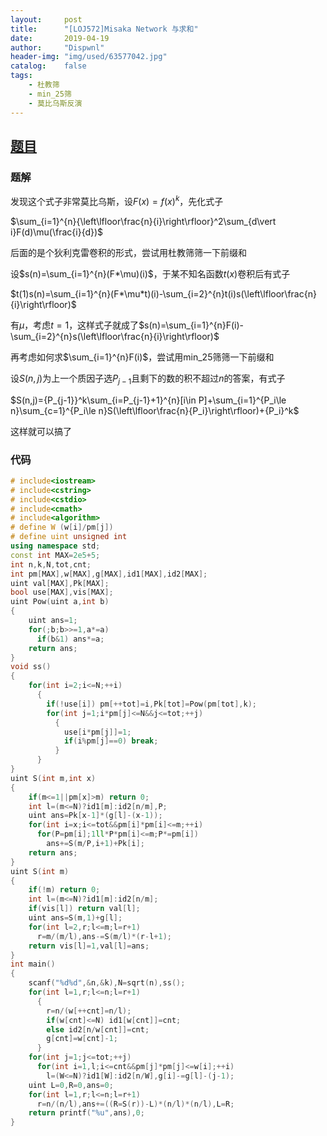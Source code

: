 ```yaml
---
layout:		post
title:		"[LOJ572]Misaka Network 与求和"
date:		2019-04-19
author:		"Dispwnl"
header-img:	"img/used/63577042.jpg"
catalog:	false
tags:
    - 杜教筛
    - min_25筛
    - 莫比乌斯反演
---
```


## [题目](<https://loj.ac/problem/572>)

### 题解

发现这个式子非常莫比乌斯，设$F(x)=f(x)^k​$，先化式子

$\sum_{i=1}^{n}{\left\lfloor\frac{n}{i}\right\rfloor}^2\sum_{d\vert i}F(d)\mu(\frac{i}{d})​$

后面的是个狄利克雷卷积的形式，尝试用杜教筛筛一下前缀和

设$s(n)=\sum_{i=1}^{n}(F*\mu)(i)​$，于某不知名函数$t(x)​$卷积后有式子

$t(1)s(n)=\sum_{i=1}^{n}(F*\mu*t)(i)-\sum_{i=2}^{n}t(i)s(\left\lfloor\frac{n}{i}\right\rfloor)​$

有$\mu​$，考虑$t=1​$，这样式子就成了$s(n)=\sum_{i=1}^{n}F(i)-\sum_{i=2}^{n}s(\left\lfloor\frac{n}{i}\right\rfloor)​$

再考虑如何求$\sum_{i=1}^{n}F(i)$，尝试用min_25筛筛一下前缀和

设$S(n,j)$为上一个质因子选$P_{j-1}$且剩下的数的积不超过$n$的答案，有式子

$S(n,j)={P_{j-1}}^k\sum_{i=P_{j-1}+1}^{n}[i\in P]+\sum_{i=1}^{P_i\le n}\sum_{c=1}^{P_i\le n}S(\left\lfloor\frac{n}{P_i}\right\rfloor)+{P_i}^k$

这样就可以搞了

### 代码

```c++
# include<iostream>
# include<cstring>
# include<cstdio>
# include<cmath>
# include<algorithm>
# define W (w[i]/pm[j])
# define uint unsigned int
using namespace std;
const int MAX=2e5+5;
int n,k,N,tot,cnt;
int pm[MAX],w[MAX],g[MAX],id1[MAX],id2[MAX];
uint val[MAX],Pk[MAX];
bool use[MAX],vis[MAX];
uint Pow(uint a,int b)
{
	uint ans=1;
	for(;b;b>>=1,a*=a)
	  if(b&1) ans*=a;
	return ans;
}
void ss()
{
	for(int i=2;i<=N;++i)
	  {
	  	if(!use[i]) pm[++tot]=i,Pk[tot]=Pow(pm[tot],k);
	  	for(int j=1;i*pm[j]<=N&&j<=tot;++j)
	  	  {
	  	  	use[i*pm[j]]=1;
	  	  	if(i%pm[j]==0) break;
		  }
	  }
}
uint S(int m,int x)
{
	if(m<=1||pm[x]>m) return 0;
	int l=(m<=N)?id1[m]:id2[n/m],P;
	uint ans=Pk[x-1]*(g[l]-(x-1));
	for(int i=x;i<=tot&&pm[i]*pm[i]<=m;++i)
	  for(P=pm[i];1ll*P*pm[i]<=m;P*=pm[i])
	    ans+=S(m/P,i+1)+Pk[i];
	return ans;
}
uint S(int m)
{
	if(!m) return 0;
	int l=(m<=N)?id1[m]:id2[n/m];
	if(vis[l]) return val[l];
	uint ans=S(m,1)+g[l];
	for(int l=2,r;l<=m;l=r+1)
	  r=m/(m/l),ans-=S(m/l)*(r-l+1);
	return vis[l]=1,val[l]=ans;
}
int main()
{
	scanf("%d%d",&n,&k),N=sqrt(n),ss();
	for(int l=1,r;l<=n;l=r+1)
	  {
	  	r=n/(w[++cnt]=n/l);
	  	if(w[cnt]<=N) id1[w[cnt]]=cnt;
	  	else id2[n/w[cnt]]=cnt;
	  	g[cnt]=w[cnt]-1;
	  }
	for(int j=1;j<=tot;++j)
	  for(int i=1,l;i<=cnt&&pm[j]*pm[j]<=w[i];++i)
	    l=(W<=N)?id1[W]:id2[n/W],g[i]-=g[l]-(j-1);
	uint L=0,R=0,ans=0;
	for(int l=1,r;l<=n;l=r+1)
	  r=n/(n/l),ans+=((R=S(r))-L)*(n/l)*(n/l),L=R;
	return printf("%u",ans),0;
}
```

